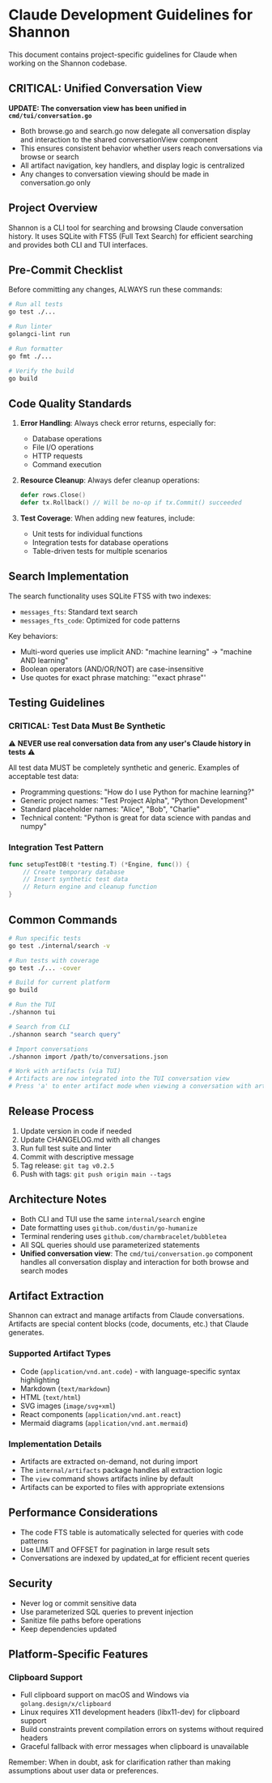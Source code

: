 # Claude Development Guidelines for Shannon

This document contains project-specific guidelines for Claude when working on the Shannon codebase.

## CRITICAL: Unified Conversation View

**UPDATE: The conversation view has been unified in `cmd/tui/conversation.go`**
- Both browse.go and search.go now delegate all conversation display and interaction to the shared conversationView component
- This ensures consistent behavior whether users reach conversations via browse or search
- All artifact navigation, key handlers, and display logic is centralized
- Any changes to conversation viewing should be made in conversation.go only

## Project Overview

Shannon is a CLI tool for searching and browsing Claude conversation history. It uses SQLite with FTS5 (Full Text Search) for efficient searching and provides both CLI and TUI interfaces.

## Pre-Commit Checklist

Before committing any changes, ALWAYS run these commands:

```bash
# Run all tests
go test ./...

# Run linter
golangci-lint run

# Run formatter
go fmt ./...

# Verify the build
go build
```

## Code Quality Standards

1. **Error Handling**: Always check error returns, especially for:
   - Database operations
   - File I/O operations
   - HTTP requests
   - Command execution

2. **Resource Cleanup**: Always defer cleanup operations:
   ```go
   defer rows.Close()
   defer tx.Rollback() // Will be no-op if tx.Commit() succeeded
   ```

3. **Test Coverage**: When adding new features, include:
   - Unit tests for individual functions
   - Integration tests for database operations
   - Table-driven tests for multiple scenarios

## Search Implementation

The search functionality uses SQLite FTS5 with two indexes:
- `messages_fts`: Standard text search
- `messages_fts_code`: Optimized for code patterns

Key behaviors:
- Multi-word queries use implicit AND: "machine learning" → "machine AND learning"
- Boolean operators (AND/OR/NOT) are case-insensitive
- Use quotes for exact phrase matching: '"exact phrase"'

## Testing Guidelines

### CRITICAL: Test Data Must Be Synthetic

⚠️ **NEVER use real conversation data from any user's Claude history in tests** ⚠️

All test data MUST be completely synthetic and generic. Examples of acceptable test data:
- Programming questions: "How do I use Python for machine learning?"
- Generic project names: "Test Project Alpha", "Python Development"
- Standard placeholder names: "Alice", "Bob", "Charlie"
- Technical content: "Python is great for data science with pandas and numpy"

### Integration Test Pattern

```go
func setupTestDB(t *testing.T) (*Engine, func()) {
    // Create temporary database
    // Insert synthetic test data
    // Return engine and cleanup function
}
```

## Common Commands

```bash
# Run specific tests
go test ./internal/search -v

# Run tests with coverage
go test ./... -cover

# Build for current platform
go build

# Run the TUI
./shannon tui

# Search from CLI
./shannon search "search query"

# Import conversations
./shannon import /path/to/conversations.json

# Work with artifacts (via TUI)
# Artifacts are now integrated into the TUI conversation view
# Press 'a' to enter artifact mode when viewing a conversation with artifacts
```

## Release Process

1. Update version in code if needed
2. Update CHANGELOG.md with all changes
3. Run full test suite and linter
4. Commit with descriptive message
5. Tag release: `git tag v0.2.5`
6. Push with tags: `git push origin main --tags`

## Architecture Notes

- Both CLI and TUI use the same `internal/search` engine
- Date formatting uses `github.com/dustin/go-humanize`
- Terminal rendering uses `github.com/charmbracelet/bubbletea`
- All SQL queries should use parameterized statements
- **Unified conversation view**: The `cmd/tui/conversation.go` component handles all conversation display and interaction for both browse and search modes

## Artifact Extraction

Shannon can extract and manage artifacts from Claude conversations. Artifacts are special content blocks (code, documents, etc.) that Claude generates.

### Supported Artifact Types
- Code (`application/vnd.ant.code`) - with language-specific syntax highlighting
- Markdown (`text/markdown`)
- HTML (`text/html`)
- SVG images (`image/svg+xml`)
- React components (`application/vnd.ant.react`)
- Mermaid diagrams (`application/vnd.ant.mermaid`)

### Implementation Details
- Artifacts are extracted on-demand, not during import
- The `internal/artifacts` package handles all extraction logic
- The `view` command shows artifacts inline by default
- Artifacts can be exported to files with appropriate extensions

## Performance Considerations

- The code FTS table is automatically selected for queries with code patterns
- Use LIMIT and OFFSET for pagination in large result sets
- Conversations are indexed by updated_at for efficient recent queries

## Security

- Never log or commit sensitive data
- Use parameterized SQL queries to prevent injection
- Sanitize file paths before operations
- Keep dependencies updated

## Platform-Specific Features

### Clipboard Support
- Full clipboard support on macOS and Windows via `golang.design/x/clipboard`
- Linux requires X11 development headers (libx11-dev) for clipboard support
- Build constraints prevent compilation errors on systems without required headers
- Graceful fallback with error messages when clipboard is unavailable

Remember: When in doubt, ask for clarification rather than making assumptions about user data or preferences.